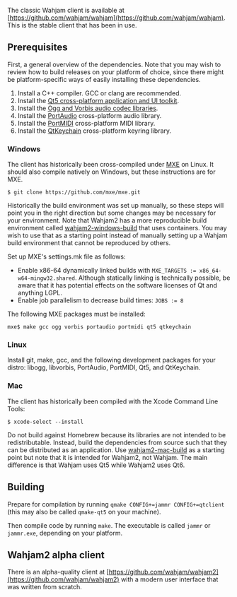 The classic Wahjam client is available at
[https://github.com/wahjam/wahjam](https://github.com/wahjam/wahjam). This is
the stable client that has been in use.

Prerequisites
-------------

First, a general overview of the dependencies. Note that you may wish to review
how to build releases on your platform of choice, since there might be
platform-specific ways of easily installing these dependencies.

1. Install a C++ compiler. GCC or clang are recommended.
1. Install the [Qt5 cross-platform application and UI toolkit](https://doc.qt.io/qt-5/index.html).
1. Install the [Ogg and Vorbis audio codec libraries](https://xiph.org/).
1. Install the [PortAudio](https://github.com/PortAudio/portaudio) cross-platform audio library.
1. Install the [PortMIDI](https://github.com/PortMidi/PortMidi) cross-platform MIDI library.
1. Install the [QtKeychain](https://github.com/PortMidi/PortMidi) cross-platform keyring library.

### Windows

The client has historically been cross-compiled under [MXE](https://mxe.cc/) on
Linux. It should also compile natively on Windows, but these instructions are
for MXE.

```
$ git clone https://github.com/mxe/mxe.git
```

Historically the build environment was set up manually, so these steps will
point you in the right direction but some changes may be necessary for your
environment. Note that Wahjam2 has a more reproducible build environment called
[wahjam2-windows-build](https://github.com/wahjam/wahjam2-windows-build) that
uses containers. You may wish to use that as a starting point instead of
manually setting up a Wahjam build environment that cannot be reproduced by
others.

Set up MXE's settings.mk file as follows:

- Enable x86-64 dynamically linked builds with `MXE_TARGETS :=
  x86_64-w64-mingw32.shared`. Although statically linking is technically
  possible, be aware that it has potential effects on the software licenses of
  Qt and anything LGPL.
- Enable job parallelism to decrease build times: `JOBS := 8`

The following MXE packages must be installed:

```
mxe$ make gcc ogg vorbis portaudio portmidi qt5 qtkeychain
```

### Linux

Install git, make, gcc, and the following development packages for your distro:
libogg, libvorbis, PortAudio, PortMIDI, Qt5, and QtKeychain.

### Mac

The client has historically been compiled with the Xcode Command Line Tools:

```
$ xcode-select --install
```

Do not build against Homebrew because its libraries are not intended to be
redistributable. Instead, build the dependencies from source such that they can
be distributed as an application. Use
[wahjam2-mac-build](https://github.com/wahjam/wahjam2-mac-build) as a starting
point but note that it is intended for Wahjam2, not Wahjam. The main difference
is that Wahjam uses Qt5 while Wahjam2 uses Qt6.

Building
--------

Prepare for compilation by running `qmake CONFIG+=jammr CONFIG+=qtclient` (this
may also be called `qmake-qt5` on your machine).

Then compile code by running `make`. The executable is called `jammr` or
`jammr.exe`, depending on your platform.

Wahjam2 alpha client
--------------------
There is an alpha-quality client at
[https://github.com/wahjam/wahjam2](https://github.com/wahjam/wahjam2) with a
modern user interface that was written from scratch.
